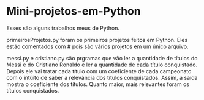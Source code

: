 # Mini-projetos-em-Python
Esses são alguns trabalhos meus de Python.

primeirosProjetos.py foram os primeiros projetos feitos em Python. Eles estão comentados com # pois são vários projetos em um único arquivo.

messi.py e cristiano.py são prgramas que vão ler a quantidade de títulos do Messi e do Cristiano Ronaldo e ler a quantidade de cada título conquistado. Depois ele vai tratar cada título com um coeficiente de cada campeonato com o intúito de saber a relevância dos títulos conquistados. Assim, a saída mostra o coeficiente dos títulos. Quanto maior, mais relevantes foram os títulos conquistados.



